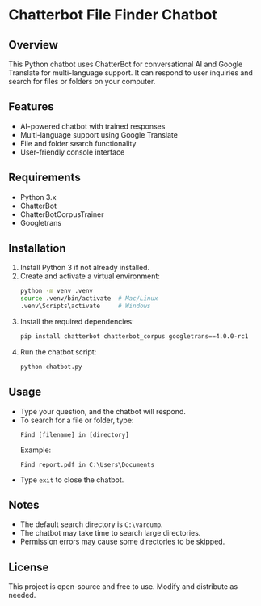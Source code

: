 # Chatterbot File Finder Chatbot

## Overview
This Python chatbot uses ChatterBot for conversational AI and Google Translate for multi-language support. It can respond to user inquiries and search for files or folders on your computer.

## Features
- AI-powered chatbot with trained responses
- Multi-language support using Google Translate
- File and folder search functionality
- User-friendly console interface

## Requirements
- Python 3.x
- ChatterBot
- ChatterBotCorpusTrainer
- Googletrans

## Installation
1. Install Python 3 if not already installed.
2. Create and activate a virtual environment:
   ```sh
   python -m venv .venv
   source .venv/bin/activate  # Mac/Linux
   .venv\Scripts\activate     # Windows
3. Install the required dependencies:
   ```sh
   pip install chatterbot chatterbot_corpus googletrans==4.0.0-rc1
   ```
4. Run the chatbot script:
   ```sh
   python chatbot.py
   ```

## Usage
- Type your question, and the chatbot will respond.
- To search for a file or folder, type:
  ```
  Find [filename] in [directory]
  ```
  Example:
  ```
  Find report.pdf in C:\Users\Documents
  ```
- Type `exit` to close the chatbot.

## Notes
- The default search directory is `C:\vardump`.
- The chatbot may take time to search large directories.
- Permission errors may cause some directories to be skipped.

## License
This project is open-source and free to use. Modify and distribute as needed.
